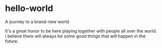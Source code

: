 # hello-world
A journey to a brand-new world

It's a great honor to be here playing together with people all over the world.
I believe there will always be some good things that will happen in the future.
